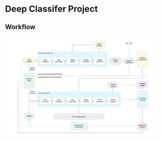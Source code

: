 # Deep Classifer Project

## Workflow

![workflow](https://raw.githubusercontent.com/NeHa77A/DeepCNNClassifier/master/images/process%20flow.png)

